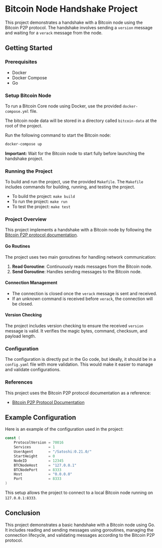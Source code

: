 # Bitcoin Node Handshake Project

This project demonstrates a handshake with a Bitcoin node using the Bitcoin P2P protocol. The handshake involves sending a `version` message and waiting for a `verack` message from the node.

## Getting Started

### Prerequisites

- Docker
- Docker Compose
- Go

### Setup Bitcoin Node

To run a Bitcoin Core node using Docker, use the provided `docker-compose.yml` file.

The bitcoin node data will be stored in a directory called `bitcoin-data` at the root of the project.


Run the following command to start the Bitcoin node:

```bash
docker-compose up
```

**Important:** Wait for the Bitcoin node to start fully before launching the handshake project.


### Running the Project

To build and run the project, use the provided `Makefile`. The `Makefile` includes commands for building, running, and testing the project.

- To build the project: `make build`
- To run the project: `make run`
- To test the project: `make test`

### Project Overview

This project implements a handshake with a Bitcoin node by following the [Bitcoin P2P protocol documentation](https://en.bitcoin.it/wiki/Protocol_documentation#version).

#### Go Routines

The project uses two main goroutines for handling network communication:

1. **Read Goroutine**: Continuously reads messages from the Bitcoin node.
2. **Send Goroutine**: Handles sending messages to the Bitcoin node.

#### Connection Management

- The connection is closed once the `verack` message is sent and received.
- If an unknown command is received before `verack`, the connection will be closed.

#### Version Checking

The project includes version checking to ensure the received `version` message is valid. It verifies the magic bytes, command, checksum, and payload length.

### Configuration

The configuration is directly put in the Go code, but ideally, it should be in a `config.yaml` file with more validation. This would make it easier to manage and validate configurations.

### References

This project uses the Bitcoin P2P protocol documentation as a reference:

- [Bitcoin P2P Protocol Documentation](https://en.bitcoin.it/wiki/Protocol_documentation#version)

## Example Configuration

Here is an example of the configuration used in the project:

```go
const (
    ProtocolVersion = 70016
    Services        = 1
    UserAgent       = "/Satoshi:0.21.0/"
    StartHeight     = 0
    NodeID          = 12345
    BTCNodeHost     = "127.0.0.1"
    BTCNodePort     = 8333
    Host            = "0.0.0.0"
    Port            = 8333
)
```

This setup allows the project to connect to a local Bitcoin node running on `127.0.0.1:8333`.

## Conclusion

This project demonstrates a basic handshake with a Bitcoin node using Go. It includes reading and sending messages using goroutines, managing the connection lifecycle, and validating messages according to the Bitcoin P2P protocol.



